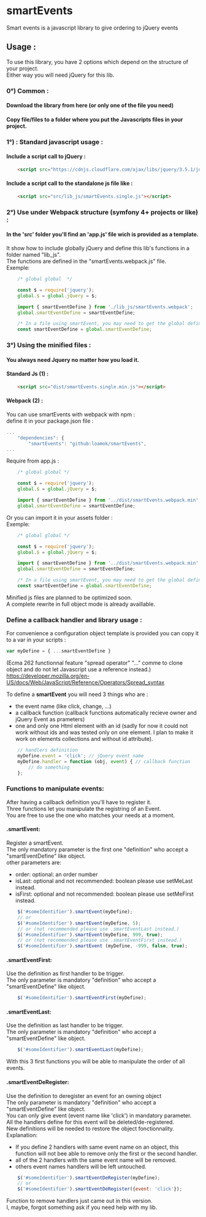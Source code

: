 # smartEvents
Smart events is a javascript library to give ordering to jQuery events

## Usage :
To use this library, you have 2 options which depend on the structure of your project.  
Either way you will need jQuery for this lib.

### 0°) Common : 
#### Download the library from here (or only one of the file you need)
#### Copy file/files to a folder where you put the Javascripts files in your project.

### 1°) : Standard javascript usage :
#### Include a script call to jQuery : 

```HTML
    <script src="https://cdnjs.cloudflare.com/ajax/libs/jquery/3.5.1/jquery.min.js"></script>
```

#### Include a script call to the standalone js file like : 
```HTML
    <script src="src/lib_js/smartEvents.single.js"></script> 
```
	
### 2°) Use under Webpack structure (symfony 4+ projects or like) :
#### In the 'src' folder you'll find an 'app.js' file wich is provided as a template.

It show how to include globally jQuery and define this lib's functions in a folder named "lib_js".  
The functions are defined in the "smartEvents.webpack.js" file.  
Exemple:  

```JavaScript
    /* global global  */

    const $ = require('jquery');
    global.$ = global.jQuery = $;

    import { smartEventDefine } from './lib_js/smartEvents.webpack';
    global.smartEventDefine = smartEventDefine;

    /* In a file using smartEvent, you may need to get the global definition pattern such as like this (@see "Define a callback handler and library usage" below) */
    const smartEventDefine = global.smartEventDefine;
```

### 3°) Using the minified files :
#### You always need Jquery no matter how you load it.
#### Standard Js (1) :

```HTML
    <script src="dist/smartEvents.single.min.js"></script> 
```
#### Webpack (2) :
You can use smartEvents with webpack with npm :  
define it in your package.json file :
```JavaScript
...
    "dependencies": {
        "smartEvents": "github:loamok/smartEvents",
...
```
Require from app.js :  
```JavaScript
    /* global global */

    const $ = require('jquery');
    global.$ = global.jQuery = $;

    import { smartEventDefine } from '../dist/smartEvents.webpack.min'; // minified usage
    global.smartEventDefine = smartEventDefine;
```
Or you can import it in your assets folder :  
Exemple:  

```JavaScript
    /* global global */

    const $ = require('jquery');
    global.$ = global.jQuery = $;

    import { smartEventDefine } from '../dist/smartEvents.webpack.min'; // minified usage
    global.smartEventDefine = smartEventDefine;

    /* In a file using smartEvent, you may need to get the global definition pattern such as like this (@see "Define a callback handler and library usage" below)  */
    const smartEventDefine = global.smartEventDefine; 
```

Minified js files are planned to be optimized soon.  
A complete rewrite in full object mode is already availlable.

### Define a callback handler and library usage :

For convenience a configuration object template is provided you can copy it to a var in your scripts :

```JavaScript
var myDefine = { ...smartEventDefine } 
``` 
(Ecma 262 functionnal feature "spread operator" "..." comme to clone object and do not let Javascript use a reference instead.)  
https://developer.mozilla.org/en-US/docs/Web/JavaScript/Reference/Operators/Spread_syntax

To define a **smartEvent** you will need 3 things who are :  
* the event name (like click, change, ...)
* a callback function (callback functions automatically recieve owner and jQuery Event as prameters)
* one and only one Html element with an id (sadly for now it could not work without ids and was tested only on one element. I plan to make it work on elements collections and without id attribute).
```JavaScript
    // handlers definition
    myDefine.event = 'click'; // jQuery event name
    myDefine.handler = function (obj, event) { // callback function
        // do something
    };
```

### Functions to manipulate events:
After having a callback definition you'll have to register it.  
Three functions let you manipulate the registring of an Event.  
You are free to use the one who matches your needs at a moment.

#### .smartEvent:
Register a smartEvent.  
The only mandatory parameter is the first one "definition" who accept a "smartEventDefine" like object.  
other parameters are:  
* order: optional: an order number
* isLast: optional and not recommended: boolean please use setMeLast instead.
* isFirst: optional and not recommended: boolean please use setMeFirst instead.

```JavaScript
    $('#someIdentifier').smartEvent(myDefine);
    // or
    $('#someIdentifier').smartEvent(myDefine, 5);
    // or (not recommended please use .smartEventLast instead.)
    $('#someIdentifier').smartEvent(myDefine, 999, true);
    // or (not recommended please use .smartEventFirst instead.)
    $('#someIdentifier').smartEvent (myDefine, -999, false, true);
```

#### .smartEventFirst:
Use the definition as first handler to be trigger.  
The only parameter is mandatory "definition" who accept a "smartEventDefine" like object.

```JavaScript
    $('#someIdentifier').smartEventFirst(myDefine);
```

#### .smartEventLast:
Use the definition as last handler to be trigger.  
The only parameter is mandatory "definition" who accept a "smartEventDefine" like object.

```JavaScript
    $('#someIdentifier').smartEventLast(myDefine);
```

With this 3 first functions you will be able to manipulate the order of all events.

#### .smartEventDeRegister:
Use the definition to deregister an event for an owning object  
The only parameter is mandatory "definition" who accept a "smartEventDefine" like object.  
You can only give event (event name like 'click') in mandatory parameter.  
All the handlers define for this event will be deleted/de-registered.  
New definitions will be needed to restore the object fonctionnality.  
Explanation: 
* If you define 2 handlers with same event name on an object, this function will not bee able to remove only the first or the second handler.
* all of the 2 handlers with the same event name will be removed.
* others event names handlers will be left untouched.

```JavaScript
    $('#someIdentifier').smartEventDeRegister(myDefine);
    // or
    $('#someIdentifier').smartEventDeRegister({event: 'click'});
```

Function to remove handlers just came out in this version.  
I, maybe, forgot something ask if you need help with my lib.
